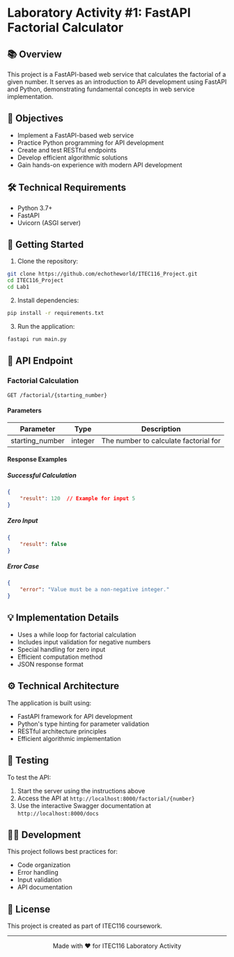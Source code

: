 # Laboratory Activity #1: FastAPI Factorial Calculator

## 📚 Overview
This project is a FastAPI-based web service that calculates the factorial of a given number. It serves as an introduction to API development using FastAPI and Python, demonstrating fundamental concepts in web service implementation.

## 🎯 Objectives
- Implement a FastAPI-based web service
- Practice Python programming for API development
- Create and test RESTful endpoints
- Develop efficient algorithmic solutions
- Gain hands-on experience with modern API development

## 🛠 Technical Requirements
- Python 3.7+
- FastAPI
- Uvicorn (ASGI server)

## 🚀 Getting Started
1. Clone the repository:
```bash
git clone https://github.com/echotheworld/ITEC116_Project.git
cd ITEC116_Project
cd Lab1
```

2. Install dependencies:
```bash
pip install -r requirements.txt
```

3. Run the application:
```bash
fastapi run main.py
```

## 📡 API Endpoint

### Factorial Calculation
```http
GET /factorial/{starting_number}
```

#### Parameters
|     Parameter   |   Type  |             Description               |
|-----------------|---------|---------------------------------------|
| starting_number | integer | The number to calculate factorial for |

#### Response Examples

##### Successful Calculation
```json
{
    "result": 120  // Example for input 5
}
```

##### Zero Input
```json
{
    "result": false
}
```

##### Error Case
```json
{
    "error": "Value must be a non-negative integer."
}
```

## 💡 Implementation Details
- Uses a while loop for factorial calculation
- Includes input validation for negative numbers
- Special handling for zero input
- Efficient computation method
- JSON response format

## ⚙️ Technical Architecture
The application is built using:
- FastAPI framework for API development
- Python's type hinting for parameter validation
- RESTful architecture principles
- Efficient algorithmic implementation

## 🧪 Testing
To test the API:
1. Start the server using the instructions above
2. Access the API at `http://localhost:8000/factorial/{number}`
3. Use the interactive Swagger documentation at `http://localhost:8000/docs`

## 👨‍💻 Development
This project follows best practices for:
- Code organization
- Error handling
- Input validation
- API documentation

## 📝 License
This project is created as part of ITEC116 coursework.

---

<div align="center">
Made with ❤️ for ITEC116 Laboratory Activity
</div> 
